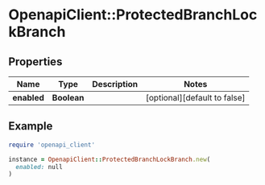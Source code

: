 # OpenapiClient::ProtectedBranchLockBranch

## Properties

| Name | Type | Description | Notes |
| ---- | ---- | ----------- | ----- |
| **enabled** | **Boolean** |  | [optional][default to false] |

## Example

```ruby
require 'openapi_client'

instance = OpenapiClient::ProtectedBranchLockBranch.new(
  enabled: null
)
```

